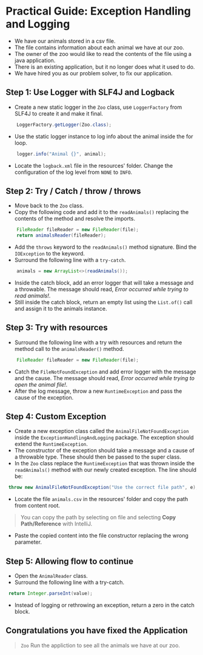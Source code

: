 # Practical Guide: Exception Handling and Logging
- We have our animals stored in a csv file. 
- The file contains information about each animal we have at our zoo.
- The owner of the zoo would like to read the contents of the file using a java application.
- There is an existing application, but it no longer does what it used to do.
- We have hired you as our problem solver, to fix our application.

## Step 1: Use Logger with SLF4J and Logback

- Create a new static logger in the `Zoo` class, use `LoggerFactory` from SLF4J to create it and make it final.
```java
    LoggerFactory.getLogger(Zoo.class);
```
- Use the static logger instance to log info about the animal inside the for loop.

```java
    logger.info("Animal {}", animal);
```

- Locate the `logback.xml` file in the resources' folder. Change the configuration of the log level from `NONE` to `INFO`.

## Step 2: Try / Catch / throw / throws 

- Move back to the `Zoo` class.
- Copy the following code and add it to the `readAnimals()` replacing the contents of the method and resolve the imports.

```java
    FileReader fileReader = new FileReader(file);
    return animalsReader(fileReader);
```

- Add the `throws` keyword to the `readAnimals()` method signature. Bind the `IOException` to the keyword. 
- Surround the following line with a `try-catch`.

```java
    animals = new ArrayList<>(readAnimals());
```

- Inside the catch block, add an error logger that will take a message and a throwable. The message should read,
*_Error occurred while trying to read animals!_*.
- Still inside the catch block, return an empty list using the `List.of()` call and assign it to the animals instance.

## Step 3: Try with resources 

- Surround the following line with a try with resources and return the method call to the `animalsReader()` method.
```java
    FileReader fileReader = new FileReader(file);
```
- Catch the `FileNotFoundException` and add error logger with the message and the cause. The message should read, 
 *_Error occurred while trying to open the animal file!_*.
- After the log message, throw a new `RuntimeException` and pass the cause of the exception. 

## Step 4: Custom Exception

- Create a new exception class called the `AnimalFileNotFoundException` inside the `ExceptionHandlingAndLogging` package. 
 The exception should extend the `RuntimeException`.
- The constructor of the exception should take a message and a cause of a throwable type. These should then be passed
 to the super class.
- In the `Zoo` class replace the `RuntimeException` that was thrown inside the `readAnimals()` method with our newly 
 created exception. The line should be:

```java
 throw new AnimalFileNotFoundException("Use the correct file path", e);
```
- Locate the file  `animals.csv` in the resources' folder and copy the path from content root.
> You can copy the path by selecting on file and selecting __Copy Path/Reference__ with IntelliJ.
- Paste the copied content into the file constructor replacing the wrong parameter.

## Step 5: Allowing flow to continue

- Open the `AnimalReader` class. 
- Surround the following line with a try-catch.

```java
 return Integer.parseInt(value);
```
- Instead of logging or rethrowing an exception, return a zero in the catch block.

## Congratulations you have fixed the Application

> `Zoo` Run the appliction to see all the animals we have at our zoo.